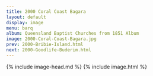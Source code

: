 ```yaml
---
title: 2000 Coral Coast Bagara
layout: default
display: image
menu: barq
album: Queensland Baptist Churches from 1851 Album
image: 2000-Coral-Coast-Bagara.jpg
prev: 2000-Bribie-Island.html
next: 2000-Goodlife-Buderim.html
---
```

{% include image-head.md %}
{% include image.html %}